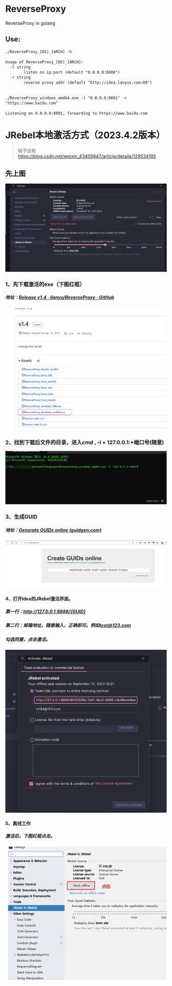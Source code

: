# ReverseProxy
ReverseProxy in golang

## Use:

	./ReverseProxy_[OS]_[ARCH] -h
	
	Usage of ReverseProxy_[OS]_[ARCH]:
	  -l string
	        listen on ip:port (default "0.0.0.0:8888")
	  -r string
	        reverse proxy addr (default "http://idea.lanyus.com:80")


	./ReverseProxy_windows_amd64.exe -l "0.0.0.0:8081" -r "https://www.baidu.com"
	
	Listening on 0.0.0.0:8081, forwarding to https://www.baidu.com

# JRebel本地激活方式（2023.4.2版本）

> 帖子出处 https://blog.csdn.net/weixin_43405647/article/details/129534195



## 先上图

![img](.README_imgs/ea038ee1f13236e6407b161b323f6d59.png)

### 1、先下载激活的exe（下图红框）

##### 地址：[Release v1.4 · ilanyu/ReverseProxy · GitHub](https://github.com/ilanyu/ReverseProxy/releases/tag/v1.4)

![img](.README_imgs/4bf8e0f7c0828ca5a396972b70f04f45.png)



### 2、找到下载后文件的目录，进入cmd , -l + 127.0.0.1:+端口号(随意)

![img](.README_imgs/ece913d651f8505deb6e37646e70123c.png)

### 3、生成GUID

##### 地址：[Generate GUIDs online (guidgen.com)](https://www.guidgen.com/)

![img](.README_imgs/3353700f371f1aa7f4e0aa662e4a4034.png)

#### 4、打开Idea的JRebel激活界面。

##### 第一行：http://127.0.0.1:8888/{GUID}

##### 第二行：邮箱地址，随意输入，正确即可。例如[test@123.com](mailto:test@123.com)

##### 勾选同意，点击激活。

![img](.README_imgs/1728fb57c6441a8c007304b79247f9cc.png)

#### 5、离线工作

##### 激活后，下图红框点击。

![img](.README_imgs/3b2354a851b72de703b589e016128993.png)
